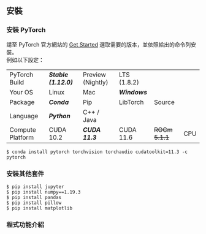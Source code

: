 ## 安裝
### 安裝 PyTorch
請至 PyTorch 官方網站的 [Get Started](https://pytorch.org/get-started/locally/) 選取需要的版本，並依照給出的命令列安裝。  
例如以下設定：
<table>
  <tr>
    <td>PyTorch Build</td> 
    <td><i><b>Stable (1.12.0)</b></i></td> 
    <td>Preview (Nightly)</td> 
    <td>LTS (1.8.2)</td>
    <td />
    <td />
  </tr>
  <tr>
    <td>Your OS</td> 
    <td>Linux</td> 
    <td>Mac</td> 
    <td><i><b>Windows</b></i></td>
    <td />
    <td />
  </tr>
  <tr>
    <td>Package</td> 
    <td><i><b>Conda</b></i></td> 
    <td>Pip</td> 
    <td>LibTorch</td> 
    <td>Source</td>
    <td />
  </tr>
  <tr>
    <td>Language</td> 
    <td><i><b>Python</b></i></td> 
    <td>C++ / Java</td>
    <td />
    <td />
    <td />
  </tr>
  <tr>
    <td>Compute Platform</td> 
    <td>CUDA 10.2</td> 
    <td><i><b>CUDA 11.3</b></i></td> 
    <td>CUDA 11.6</td> 
    <td><del>ROCm 5.1.1</del></td> 
    <td>CPU</td>
  </tr>
</table>


```console
$ conda install pytorch torchvision torchaudio cudatoolkit=11.3 -c pytorch
```

### 安裝其他套件
```console
$ pip install jupyter 
$ pip install numpy==1.19.3 
$ pip install pandas 
$ pip install pillow 
$ pip install matplotlib
```

### 程式功能介紹


